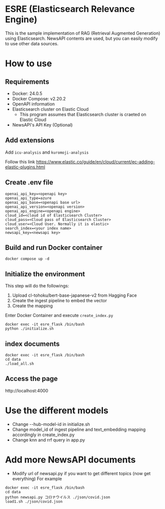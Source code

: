 # ESRE (Elasticsearch Relevance Engine)
This is the sample implementation of RAG (Retrieval Augmented Generation) using Elasticsearch.
NewsAPI contents are used, but you can easily modify to use other data sources.

# How to use
## Requirements
- Docker: 24.0.5
- Docker Compose: v2.20.2
- OpenAPI information
- Elasticsearch cluster on Elastic Cloud
  - This program assumes that Elasticsearch cluster is craeted on Elastic Cloud
- NewsAPI's API Key (Optional)

## Add extensions
Add `icu-analysis` and `kuromoji-analysis`

Follow this link
https://www.elastic.co/guide/en/cloud/current/ec-adding-elastic-plugins.html

## Create .env file
```
openai_api_key=<openapi key>
openai_api_type=azure
openai_api_base=<openapi base url>
openai_api_version=<openapi version>
openai_api_engine=<openapi engine>
cloud_id=<cloud id of Elasticsearch Cluster>
cloud_pass=<Cloud pass of Elasticsearch Cluster>
cloud_user=<Cloud User. Normally it is elastic>
search_index=<your index name>
newsapi_key=<newsapi key>
```

## Build and run Docker container
`docker compose up -d`
## Initialize the environment
This step will do the followings:
1. Upload cl-tohoku/bert-base-japanese-v2 from Hagging Face
2. Create the ingest pipeline to embed the vector
3. Create the mapping

Enter Docker Container and execute `create_index.py`
```
docker exec -it esre_flask /bin/bash
python ./initialize.sh
```

## index documents
```
docker exec -it esre_flask /bin/bash
cd data
./load_all.sh
```

## Access the page
http://localhost:4000

# Use the different models
- Change --hub-model-id in initialize.sh
- Change model_id of ingest pipeline and text_embedding mapping accordingly in create_index.py
- Change knn and rrf query in app.py

# Add more NewsAPI documents
- Modify url of newsapi.py if you want to get different topics (now get everything)
For example
```
docker exec -it esre_flask /bin/bash
cd data
python newsapi.py コロナウイルス ./json/covid.json
load1.sh ./json/covid.json
```
